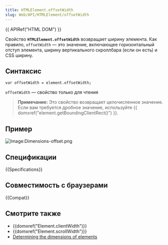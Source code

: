 ```yaml
---
title: HTMLElement.offsetWidth
slug: Web/API/HTMLElement/offsetWidth
---
```


{{ APIRef("HTML DOM") }}

Свойство **`HTMLElement.offsetWidth`** возвращает ширину элемента. Как правило, `offsetWidth` — это значение, включающее горизонтальный отступ элемента, ширину вертикального скроллбара (если он есть) и CSS ширину.

## Синтаксис

```
var offsetWidth = element.offsetWidth;
```

`offsetWidth` — свойство только для чтения

> **Примечание:** Это свойство возвращает целочисленное значение. Если вам требуется дробное значение, используйте {{ domxref("element.getBoundingClientRect()") }}.

## Пример

![Image:Dimensions-offset.png](/@api/deki/files/186/=Dimensions-offset.png)

## Спецификации

{{Specifications}}

## Совместимость с браузерами

{{Compat}}

## Смотрите также

- {{domxref("Element.clientWidth")}}
- {{domxref("Element.scrollWidth")}}
- [Determining the dimensions of elements](/ru/docs/Determining_the_dimensions_of_elements)
